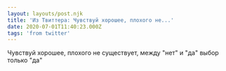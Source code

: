 ```yaml
---
layout: layouts/post.njk
title: 'Из Твиттера: Чувствуй хорошее, плохого не...'
date: 2020-07-01T11:40:23.000Z
tags: 'from twitter'
---
```



Чувствуй хорошее, плохого не существует, между "нет" и "да" выбор только "да"
